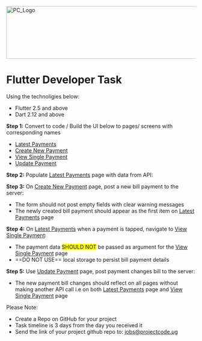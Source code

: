 <img src="https://github.com/ismailasega/projectCode-interview/blob/main/img/pcLogo.png" alt="PC_Logo" width="564" height="140">

# Flutter Developer Task

Using the technoligies below:

- Flutter 2.5 and above
- Dart 2.12 and above

**Step 1:** Convert to code / Build the UI below to pages/ screens with corresponding names

- [Latest Payments](#list-payments)
- [Create New Payment](#create-payments)
- [View Single Payment](#view-payment)
- [Update Payment](#update-payment)

**Step 2:** Populate <a href="https://github.com/ismailasega/ProjectCode_SoftWorld_interview/blob/main/technical-assessment/flutter_task.md#list-payments">Latest Payments</a> page with data from API:

**Step 3:** On <a href="https://github.com/ismailasega/ProjectCode_SoftWorld_interview/blob/main/technical-assessment/flutter_task.md#create-payments">Create New Payment</a> page, post a new bill payment to the server:

- The form should not post empty fields with clear warning messages
- The newly created bill payment should appear as the first item on <a href="https://github.com/ismailasega/ProjectCode_SoftWorld_interview/blob/main/technical-assessment/flutter_task.md#list-payments">Latest Payments</a> page

**Step 4:** On <a href="https://github.com/ismailasega/ProjectCode_SoftWorld_interview/blob/main/technical-assessment/flutter_task.md#list-payments">Latest Payments</a> when a payment is tapped, navigate to <a href="https://github.com/ismailasega/ProjectCode_SoftWorld_interview/blob/main/technical-assessment/flutter_task.md#view-payment">View Single Payment</a>:

- The payment data <span style="background-color: #FFFF00">SHOULD NOT</span> be passed as argument for the <a href="https://github.com/ismailasega/ProjectCode_SoftWorld_interview/blob/main/technical-assessment/flutter_task.md#view-payment">View Single Payment</a> page
- ==DO NOT USE== local storage to persist bill payment details

**Step 5:** Use <a href="https://github.com/ismailasega/ProjectCode_SoftWorld_interview/blob/main/technical-assessment/flutter_task.md#update-payment">Update Payment</a> page, post payment changes bill to the server:

- The new payment bill changes should reflect on all pages without making another API call i.e on both <a href="https://github.com/ismailasega/ProjectCode_SoftWorld_interview/blob/main/technical-assessment/flutter_task.md#list-payments">Latest Payments</a> page and <a href="https://github.com/ismailasega/ProjectCode_SoftWorld_interview/blob/main/technical-assessment/flutter_task.md#view-payment">View Single Payment</a> page

Please Note:

- Create a Repo on GitHub for your project
- Task timeline is 3 days from the day you received it
- Send the link of your project github repo to: jobs@projectcode.ug
